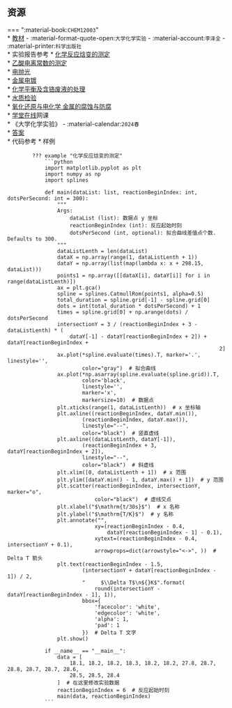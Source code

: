 ## 资源  
=== ":material-book:`CHEM12003`"  
    * [教材](http://api.xtaoa.com/api/lanzou.php?url=https://cqu-openlib.lanzout.com/iWJ072ap8gpc&type=down) - :material-format-quote-open:`大学化学实验` - :material-account:`李泽全` - :material-printer:`科学出版社`  
    * 实验报告参考
        * [化学反应焓变的测定](http://api.xtaoa.com/api/lanzou.php?url=https://cqu-openlib.lanzout.com/i3sFu2ap8ryh&type=down)  
        * [乙酸电离常数的测定](http://api.xtaoa.com/api/lanzou.php?url=https://cqu-openlib.lanzout.com/iRZv42ap8reh&type=down)  
        * [电抛光](http://api.xtaoa.com/api/lanzou.php?url=https://cqu-openlib.lanzout.com/irRHK2ap8v6d&type=down)  
        * [金属电镀](http://api.xtaoa.com/api/lanzou.php?url=https://cqu-openlib.lanzout.com/inwDB2ap8w2f&type=down)  
        * [化学平衡及含铬废液的处理](http://api.xtaoa.com/api/lanzou.php?url=https://cqu-openlib.lanzout.com/ihOfU2ap8sva&type=down)  
        * [水质检验](http://api.xtaoa.com/api/lanzou.php?url=https://cqu-openlib.lanzout.com/ikddC2ap8ucd&type=down)  
        * [氧化还原与电化学 金属的腐蚀与防腐](http://api.xtaoa.com/api/lanzou.php?url=https://cqu-openlib.lanzout.com/iVWAw2ap8tpa&type=down)  
    * [学堂在线](https://www.xuetangx.com/)网课  
        * 《大学化学实验》 - :material-calendar:`2024春`  
            * [答案](http://api.xtaoa.com/api/lanzou.php?url=https://cqu-openlib.lanzout.com/i91Wn2ap8o7c&type=down)  
    * 代码参考
        <!--* 模块化部分
            ??? example "程序本体"
                ```python
                import matplotlib.pyplot as plt
                import numpy as np
                import splines
                def main(dataList: list, reactionBeginIndex: int, dotsPerSecond: int = 300):
                    """
                    Args:
                        dataList (list): 数据点 y 坐标
                        reactionBeginIndex (int): 反应起始时刻
                        dotsPerSecond (int, optional): 拟合曲线差值点个数. Defaults to 300.
                    """
                    dataListLenth = len(dataList)
                    dataX = np.array(range(1, dataListLenth + 1))
                    dataY = np.array(list(map(lambda x: x + 298.15, dataList)))
                    points1 = np.array([[dataX[i], dataY[i]] for i in range(dataListLenth)])
                    ax = plt.gca()
                    spline = splines.CatmullRom(points1, alpha=0.5)
                    total_duration = spline.grid[-1] - spline.grid[0]
                    dots = int(total_duration * dotsPerSecond) + 1
                    times = spline.grid[0] + np.arange(dots) / dotsPerSecond
                    intersectionY = 3 / (reactionBeginIndex + 3 - dataListLenth) * (
                        dataY[-1] - dataY[reactionBeginIndex + 2]) + dataY[reactionBeginIndex +
                                                                        2]
                    ax.plot(*spline.evaluate(times).T, marker='.', linestyle='',
                            color="gray")  # 拟合曲线
                    ax.plot(*np.asarray(spline.evaluate(spline.grid)).T,
                            color='black',
                            linestyle='',
                            marker='x',
                            markersize=10)  # 数据点
                    plt.xticks(range(1, dataListLenth))  # x 坐标轴
                    plt.axline((reactionBeginIndex, dataY.min()),
                            (reactionBeginIndex, dataY.max()),
                            linestyle="--",
                            color="black")  # 竖直虚线
                    plt.axline((dataListLenth, dataY[-1]),
                            (reactionBeginIndex + 3, dataY[reactionBeginIndex + 2]),
                            linestyle="--",
                            color="black")  # 斜虚线
                    plt.xlim([0, dataListLenth + 1])  # x 范围
                    plt.ylim([dataY.min() - 1, dataY.max() + 1])  # y 范围
                    plt.scatter(reactionBeginIndex, intersectionY, marker="o",
                                color="black")  # 虚线交点
                    plt.xlabel("$\mathrm{t/30s}$")  # x 名称
                    plt.ylabel("$\mathrm{T/K}$")  # y 名称
                    plt.annotate("",
                                xy=(reactionBeginIndex - 0.4,
                                    dataY[reactionBeginIndex - 1] - 0.1),
                                xytext=(reactionBeginIndex - 0.4, intersectionY + 0.1),
                                arrowprops=dict(arrowstyle="<->", ))  # Delta T 箭头
                    plt.text(reactionBeginIndex - 1.5,
                            (intersectionY + dataY[reactionBeginIndex - 1]) / 2,
                            "     $\\Delta T$\n${}K$".format(
                                round(intersectionY - dataY[reactionBeginIndex - 1], 1)),
                            bbox={
                                'facecolor': 'white',
                                'edgecolor': 'white',
                                'alpha': 1,
                                'pad': 1
                            })  # Delta T 文字
                    plt.show()
                if __name__ == "__main__":
                    data = [
                        18.1, 18.2, 18.2, 18.3, 18.2, 18.2, 27.8, 28.7, 28.8, 28.7, 28.7, 28.6,
                        28.5, 28.5, 28.4
                    ]  # 在这里修改实验数据
                    reactionBeginIndex = 6  # 反应起始时刻
                    main(data, reactionBeginIndex)
                ```-->
        * 样例  
        
            ??? example "化学反应焓变的测定"
                ```python
                import matplotlib.pyplot as plt
                import numpy as np
                import splines

                def main(dataList: list, reactionBeginIndex: int, dotsPerSecond: int = 300):
                    """
                    Args:
                        dataList (list): 数据点 y 坐标
                        reactionBeginIndex (int): 反应起始时刻
                        dotsPerSecond (int, optional): 拟合曲线差值点个数. Defaults to 300.
                    """
                    dataListLenth = len(dataList)
                    dataX = np.array(range(1, dataListLenth + 1))
                    dataY = np.array(list(map(lambda x: x + 298.15, dataList)))
                    points1 = np.array([[dataX[i], dataY[i]] for i in range(dataListLenth)])
                    ax = plt.gca()
                    spline = splines.CatmullRom(points1, alpha=0.5)
                    total_duration = spline.grid[-1] - spline.grid[0]
                    dots = int(total_duration * dotsPerSecond) + 1
                    times = spline.grid[0] + np.arange(dots) / dotsPerSecond
                    intersectionY = 3 / (reactionBeginIndex + 3 - dataListLenth) * (
                        dataY[-1] - dataY[reactionBeginIndex + 2]) + dataY[reactionBeginIndex +
                                                                        2]
                    ax.plot(*spline.evaluate(times).T, marker='.', linestyle='',
                            color="gray")  # 拟合曲线
                    ax.plot(*np.asarray(spline.evaluate(spline.grid)).T,
                            color='black',
                            linestyle='',
                            marker='x',
                            markersize=10)  # 数据点
                    plt.xticks(range(1, dataListLenth))  # x 坐标轴
                    plt.axline((reactionBeginIndex, dataY.min()),
                            (reactionBeginIndex, dataY.max()),
                            linestyle="--",
                            color="black")  # 竖直虚线
                    plt.axline((dataListLenth, dataY[-1]),
                            (reactionBeginIndex + 3, dataY[reactionBeginIndex + 2]),
                            linestyle="--",
                            color="black")  # 斜虚线
                    plt.xlim([0, dataListLenth + 1])  # x 范围
                    plt.ylim([dataY.min() - 1, dataY.max() + 1])  # y 范围
                    plt.scatter(reactionBeginIndex, intersectionY, marker="o",
                                color="black")  # 虚线交点
                    plt.xlabel("$\mathrm{t/30s}$")  # x 名称
                    plt.ylabel("$\mathrm{T/K}$")  # y 名称
                    plt.annotate("",
                                xy=(reactionBeginIndex - 0.4,
                                    dataY[reactionBeginIndex - 1] - 0.1),
                                xytext=(reactionBeginIndex - 0.4, intersectionY + 0.1),
                                arrowprops=dict(arrowstyle="<->", ))  # Delta T 箭头
                    plt.text(reactionBeginIndex - 1.5,
                            (intersectionY + dataY[reactionBeginIndex - 1]) / 2,
                            "     $\\Delta T$\n${}K$".format(
                                round(intersectionY - dataY[reactionBeginIndex - 1], 1)),
                            bbox={
                                'facecolor': 'white',
                                'edgecolor': 'white',
                                'alpha': 1,
                                'pad': 1
                            })  # Delta T 文字
                    plt.show()
                
                if __name__ == "__main__":
                    data = [
                        18.1, 18.2, 18.2, 18.3, 18.2, 18.2, 27.8, 28.7, 28.8, 28.7, 28.7, 28.6,
                        28.5, 28.5, 28.4
                    ]  # 在这里修改实验数据
                    reactionBeginIndex = 6  # 反应起始时刻
                    main(data, reactionBeginIndex)
                ```